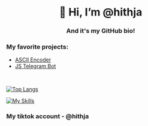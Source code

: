 <h1 align="center">👋 Hi, I’m @hithja</h1>
<h3 align="center">And it's my GitHub bio!</h3>

### My favorite projects:
* [ASCII Encoder](https://github.com/hithja/ASCII-encoder)
* [JS Telegram Bot](https://github.com/hithja/js-tg-bot)

<br>

[![Top Langs](https://github-readme-stats.vercel.app/api/top-langs/?username=neon68dev&layout=compact)](https://github.com/neon68dev/github-readme-stats)

[![My Skills](https://skillicons.dev/icons?i=js,godot,processing)](https://skillicons.dev)

### My tiktok account - @hithja
